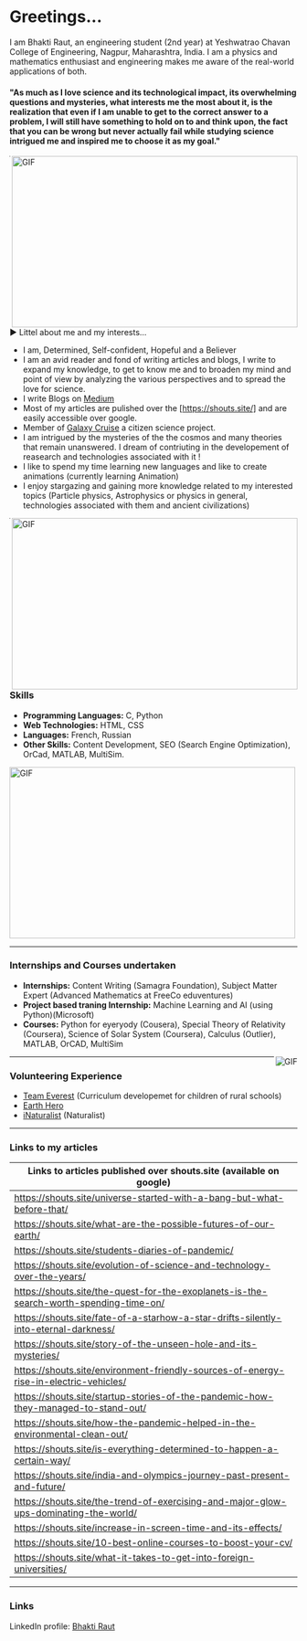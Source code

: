 # Greetings...
I am Bhakti Raut, an engineering student (2nd year) at Yeshwatrao Chavan College of Engineering, Nagpur, Maharashtra, India. I am a physics and mathematics enthusiast and engineering makes me aware of the real-world applications of both. 
#### "As much as I love science and its technological impact, its overwhelming questions and mysteries, what interests me the most about it, is the realization that even if I am unable to get to the correct answer to a problem, I will still have something to hold on to and think upon, the fact that you can be wrong but never actually fail while studying science intrigued me and inspired me to choose it as my goal."

<img align="right" alt="GIF" src="https://github.com/Bhaktiraut02/My-Articles-Blogs-and-Interests-and-more.../blob/main/SUPERCOUNDUCTIVITY.jpg" width="500" height="300" />

------------
▶ Littel about me and my interests...
- I am, Determined, Self-confident, Hopeful and a Believer   
- I am an avid reader and fond of writing articles and blogs, I write to expand my knowledge, to get to know me and to broaden my mind and point of view by analyzing the various perspectives and to spread the love for science.
- I write Blogs on [Medium](https://medium.com/@rautbhakti0088)
- Most of my articles are pulished over the [https://shouts.site/] and are easily accessible over google.
- Member of [Galaxy Cruise](https://galaxycruise.mtk.nao.ac.jp/en/) a citizen science project. 
- I am intrigued by the mysteries of the the cosmos and many theories that remain unanswered. I dream of contriuting in the developement of reasearch and technologies associated with it ! 
- I like to spend my time learning new languages and like to create animations (currently learning Animation)
- I enjoy stargazing and gaining more knowledge related to my interested topics (Particle physics, Astrophysics or physics in general, technologies associated with them and ancient civilizations)

<img align="right" alt="GIF" src="https://github.com/Bhaktiraut02/My-Articles-Blogs-and-Interests-and-more.../blob/main/1_HLGtY6O2vUHqIyEbWdmBgA.jpeg" width="500" height="300"/>

------------
### Skills
- **Programming Languages:** C, Python
- **Web Technologies:** HTML, CSS
- **Languages:** French, Russian
- **Other Skills:** Content Development, SEO (Search Engine Optimization), OrCad, MATLAB, MultiSim.

<img align="center" alt="GIF" src="https://github.com/Bhaktiraut02/My-Articles-Blogs-and-Interests-and-more.../blob/main/Header_The_coevolution_of_particle_physics_and_computing.jpeg" width="500" height="300"/>

 ------------
 ### Internships and Courses undertaken
- **Internships:** Content Writing (Samagra Foundation), Subject Matter Expert (Advanced Mathematics at FreeCo eduventures)
- **Project based traning Internship:** Machine Learning and AI (using Python)(Microsoft)
- **Courses:** Python for eyeryody (Cousera), Special Theory of Relativity (Coursera), Science of Solar System (Coursera), Calculus (Outlier), MATLAB, OrCAD, MultiSim

<img align="right" alt="GIF" src="https://github.com/Bhaktiraut02/My-Articles-Blogs-and-Interests-and-more.../blob/main/stylized-volunteers-help-charity-sharing-260nw-1766931404.jpg" />

------------
### Volunteering Experience
- [Team Everest](https://www.teameverest.ngo/about) (Curriculum developemet for children of rural schools)
- [Earth Hero](https://www.earthhero.org/)
- [iNaturalist](https://www.inaturalist.org/) (Naturalist)

------------
### Links to my articles
| Links to articles published over shouts.site (available on google) |
| ------------- |
|https://shouts.site/universe-started-with-a-bang-but-what-before-that/ |
|https://shouts.site/what-are-the-possible-futures-of-our-earth/ |
|https://shouts.site/students-diaries-of-pandemic/ |
|https://shouts.site/evolution-of-science-and-technology-over-the-years/ |
|https://shouts.site/the-quest-for-the-exoplanets-is-the-search-worth-spending-time-on/ |
|https://shouts.site/fate-of-a-starhow-a-star-drifts-silently-into-eternal-darkness/ |
|https://shouts.site/story-of-the-unseen-hole-and-its-mysteries/ |
|https://shouts.site/environment-friendly-sources-of-energy-rise-in-electric-vehicles/ |
|https://shouts.site/startup-stories-of-the-pandemic-how-they-managed-to-stand-out/ |
|https://shouts.site/how-the-pandemic-helped-in-the-environmental-clean-out/ |
|https://shouts.site/is-everything-determined-to-happen-a-certain-way/ |
|https://shouts.site/india-and-olympics-journey-past-present-and-future/ |
|https://shouts.site/the-trend-of-exercising-and-major-glow-ups-dominating-the-world/ |
|https://shouts.site/increase-in-screen-time-and-its-effects/ |
|https://shouts.site/10-best-online-courses-to-boost-your-cv/ |
|https://shouts.site/what-it-takes-to-get-into-foreign-universities/ |

------------
### Links 
LinkedIn profile: [Bhakti Raut](https://www.linkedin.com/in/bhakti-raut-57888b227)


